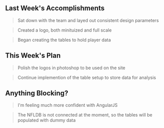 ## Last Week's Accomplishments

> Sat down with the team and layed out consistent design parameters

> Created a logo, both minituized and full scale

> Began creating the tables to hold player data

## This Week's Plan

> Polish the logos in photoshop to be used on the site

> Continue implemention of the table setup to store data for analysis

## Anything Blocking?

> I'm feeling much more confident with AngularJS

> The NFLDB is not connected at the moment, so the tables will be populated with dummy data

